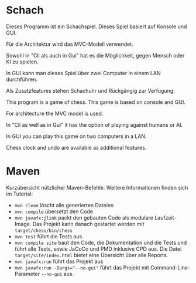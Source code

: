 # Schach

Dieses Programm ist ein Schachspiel. Dieses Spiel basiert auf Konsole und GUI.

Für die Architektur wird das MVC-Modell verwendet.

Sowohl in "Cli als auch in Gui" hat es die Möglichkeit, gegen Mensch oder KI zu spielen. 

In GUI kann man dieses Spiel über zwei Computer in einem LAN durchführen.

Als Zusatzfeatures stehen Schachuhr und Rückgängig zur Verfügung.

This program is a game of chess. This game is based on console and GUI.

For architecture the MVC model is used.

In "Cli as well as in Gui" it has the option of playing against humans or AI.

In GUI you can play this game on two computers in a LAN.

Chess clock and undo are available as additional features.

# Maven

Kurzübersicht nützlicher Maven-Befehle. Weitere Informationen finden sich im Tutorial:

* `mvn clean` löscht alle generierten Dateien
* `mvn compile` übersetzt den Code
* `mvn javafx:jlink` packt den gebauten Code als modulare Laufzeit-Image. Das Projekt kann danach gestartet werden
  mit `target/chess/bin/chess`
* `mvn test` führt die Tests aus
* `mvn compile site` baut den Code, die Dokumentation und die Tests und führt alle Tests, sowie JaCoCo und PMD inklusive
  CPD aus. Die Datei `target/site/index.html` bietet eine Übersicht über alle Reports.
* `mvn javafx:run` führt das Projekt aus
* `mvn javafx:run -Dargs="--no-gui"` führt das Projekt mit Command-Line-Parameter `--no-gui` aus.
